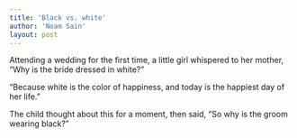 ```yaml
---
title: 'Black vs. white'
author: 'Noam Sain'
layout: post
---
```


Attending a wedding for the first time, a little girl whispered to her mother, “Why is the bride dressed in white?”

“Because white is the color of happiness, and today is the happiest day of her life.”

The child thought about this for a moment, then said, “So why is the groom wearing black?”